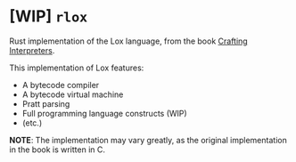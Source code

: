 # [WIP] `rlox`
Rust implementation of the Lox language, from the book [Crafting Interpreters](http://craftinginterpreters.com/).

This implementation of Lox features:
- A bytecode compiler
- A bytecode virtual machine
- Pratt parsing
- Full programming language constructs (WIP)
- (etc.)

**NOTE**: The implementation may vary greatly, as the original implementation in the book is written in C.
